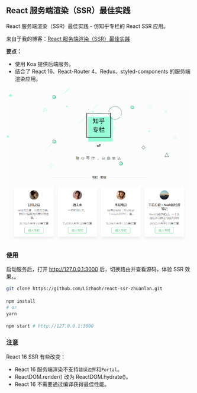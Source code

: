
## React 服务端渲染（SSR）最佳实践
React 服务端渲染（SSR）最佳实践 - 仿知乎专栏的 React SSR 应用。

来自于我的博客：[React 服务端渲染（SSR）最佳实践](http://me.lizhooh.com/stories/2018/01/React/Universal%20%E5%90%8C%E6%9E%84/React%20%E6%9C%8D%E5%8A%A1%E7%AB%AF%E6%B8%B2%E6%9F%93%EF%BC%88SSR%EF%BC%89%E6%9C%80%E4%BD%B3%E5%AE%9E%E8%B7%B5/)

**要点：**
- 使用 Koa 提供后端服务。
- 结合了 React 16、React-Router 4、Redux、styled-components 的服务端渲染应用。

![](_demo/20181013185818.png)

### 使用
启动服务后，打开 http://127.0.0.1:3000 后，切换路由并查看源码，体验 SSR 效果。。

```bash
git clone https://github.com/Lizhooh/react-ssr-zhuanlan.git

npm install
# or
yarn

npm start # http://127.0.0.1:3000
```

### 注意
React 16 SSR 有些改变：
- React 16 服务端渲染不支持`错误边界`和`Portal`。
- ReactDOM.render() 改为 ReactDOM.hydrate()。
- React 16 不需要通过编译获得最佳性能。
